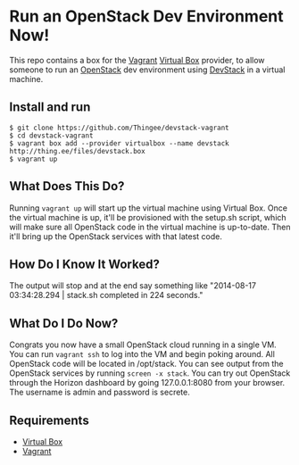 Run an OpenStack Dev Environment Now!
=====================================

This repo contains a box for the [Vagrant](http://vagrantup.com) [Virtual
Box](https://www.virtualbox.org) provider, to allow someone to run an
[OpenStack](http://openstack.org) dev environment using
[DevStack](http://devstack.org) in a virtual machine.

## Install and run
```
$ git clone https://github.com/Thingee/devstack-vagrant
$ cd devstack-vagrant
$ vagrant box add --provider virtualbox --name devstack http://thing.ee/files/devstack.box
$ vagrant up
```

## What Does This Do?
Running ```vagrant up``` will start up the virtual machine using Virtual Box.
Once the virtual machine is up, it'll be provisioned with the setup.sh script,
which will make sure all OpenStack code in the virtual machine is up-to-date.
Then it'll bring up the OpenStack services with that latest code.

## How Do I Know It Worked?
The output will stop and at the end say something like "2014-08-17 03:34:28.294
| stack.sh completed in 224 seconds."

## What Do I Do Now?
Congrats you now have a small OpenStack cloud running in a single VM. You can
run ```vagrant ssh``` to log into the VM and begin poking around. All OpenStack
code will be located in /opt/stack. You can see output from the OpenStack
services by running ```screen -x stack```. You can try out OpenStack through
the Horizon dashboard by going 127.0.0.1:8080 from your browser. The username
is admin and password is secrete.

## Requirements
* [Virtual Box](https://www.virtualbox.org/wiki/Downloads)
* [Vagrant](http://www.vagrantup.com/downloads.html)
